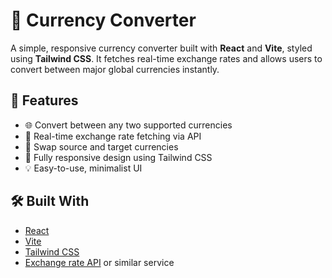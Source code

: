 # 💱 Currency Converter

A simple, responsive currency converter built with **React** and **Vite**, styled using **Tailwind CSS**. It fetches real-time exchange rates and allows users to convert between major global currencies instantly.

## 🚀 Features

- 🌐 Convert between any two supported currencies
- 📡 Real-time exchange rate fetching via API
- 🔄 Swap source and target currencies
- 📱 Fully responsive design using Tailwind CSS
- 💡 Easy-to-use, minimalist UI

## 🛠️ Built With

- [React](https://reactjs.org/)
- [Vite](https://vitejs.dev/)
- [Tailwind CSS](https://tailwindcss.com/)
- [Exchange rate API](https://exchangerate-api.com/) or similar service


